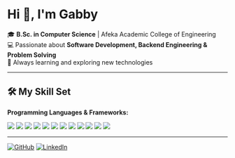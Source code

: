 # Hi 👋, I'm Gabby

🎓 **B.Sc. in Computer Science** | Afeka Academic College of Engineering  
💻 Passionate about **Software Development, Backend Engineering & Problem Solving**  
🚀 Always learning and exploring new technologies  

---

## 🛠 My Skill Set

**Programming Languages & Frameworks:**

<p>
<img src="https://img.shields.io/badge/C-00599C?style=for-the-badge&logo=c&logoColor=white"/>
<img src="https://img.shields.io/badge/C++-00599C?style=for-the-badge&logo=c%2B%2B&logoColor=white"/>
<img src="https://img.shields.io/badge/Java-ED8B00?style=for-the-badge&logo=java&logoColor=white"/>
<img src="https://img.shields.io/badge/Python-3776AB?style=for-the-badge&logo=python&logoColor=white"/>
<img src="https://img.shields.io/badge/React-20232A?style=for-the-badge&logo=react&logoColor=61DAFB"/>
<img src="https://img.shields.io/badge/Flask-000000?style=for-the-badge&logo=flask&logoColor=white"/>
<img src="https://img.shields.io/badge/SQL-4479A1?style=for-the-badge&logo=mysql&logoColor=white"/>
<img src="https://img.shields.io/badge/Android%20Studio-3DDC84?style=for-the-badge&logo=android-studio&logoColor=white"/>
<img src="https://img.shields.io/badge/PostgreSQL-316192?style=for-the-badge&logo=postgresql&logoColor=white"/>
<img src="https://img.shields.io/badge/Git-F05032?style=for-the-badge&logo=git&logoColor=white"/>
<img src="https://img.shields.io/badge/Linux-FCC624?style=for-the-badge&logo=linux&logoColor=black"/>
<img src="https://img.shields.io/badge/MongoDB-47A248?style=for-the-badge&logo=mongodb&logoColor=white"/>
</p>

---


[![GitHub](https://img.shields.io/badge/GitHub-100000?style=for-the-badge&logo=github&logoColor=white)](https://github.com/your-github)
[![LinkedIn](https://img.shields.io/badge/LinkedIn-0077B5?style=for-the-badge&logo=linkedin&logoColor=white)](https://www.linkedin.com/in/gabby-elmaliah-273b87307)
